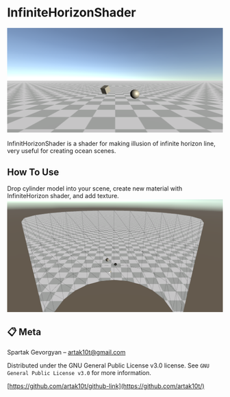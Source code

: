 # InfiniteHorizonShader

![](Horizon.png)

InfinitHorizonShader is a shader for making illusion of infinite horizon line, very useful for creating ocean scenes.

## How To Use

Drop cylinder model into your scene, create new material with InfiniteHorizon shader, and add texture.
![](Scene.png)

## :clipboard: Meta

Spartak Gevorgyan – artak10t@gmail.com

Distributed under the GNU General Public License v3.0 license. See ``GNU General Public License v3.0`` for more information.

[https://github.com/artak10t/github-link](https://github.com/artak10t/)
